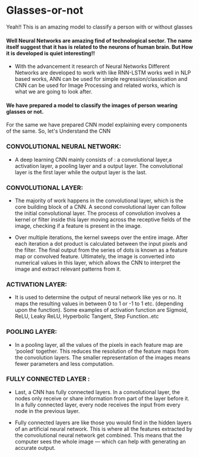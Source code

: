 # Glasses-or-not
Yeah!! This is an amazing model to classify a person with or without glasses

#### Well Neural Networks are amazing find of technological sector. The name itself suggest that it has is related to the neurons of human brain. But How it is developed is quiet interesting!!

- With the advancement it research of Neural Networks Different Networks are developed to work with like RNN-LSTM works well in NLP based works, ANN can be used for simple regression/classication and CNN can be used for Image Processing and related works, which is what we are going to look after.

#### We have prepared a model to classify the images of person wearing glasses or not.

For the same we have prepared CNN model explaining every components of the same. So, let's Understand the CNN 

### CONVOLUTIONAL NEURAL NETWORK:
- A deep learning CNN mainly consists of : a convolutional layer,a activation layer, a pooling layer and a output layer. The convolutional layer is the first layer while the output layer is the last.

### CONVOLUTIONAL LAYER:
- The majority of work happens in the convolutional layer, which is the core building block of a CNN. A second convolutional layer can follow the initial convolutional layer. The process of convolution involves a kernel or filter inside this layer moving across the receptive fields of the image, checking if a feature is present in the image.

- Over multiple iterations, the kernel sweeps over the entire image. After each iteration a dot product is calculated between the input pixels and the filter. The final output from the series of dots is known as a feature map or convolved feature. Ultimately, the image is converted into numerical values in this layer, which allows the CNN to interpret the image and extract relevant patterns from it.

### ACTIVATION LAYER:
- It is used to determine the output of neural network like yes or no. It maps the resulting values in between 0 to 1 or -1 to 1 etc. (depending upon the function).
Some examples of activation function are Sigmoid, ReLU, Leaky ReLU, Hyperbolic Tangent, Step Function..etc

### POOLING LAYER:
- In a pooling layer, all the values of the pixels in each feature map are ‘pooled’ together. This reduces the resolution of the feature maps from the convolution layers. The smaller representation of the images means fewer parameters and less computation.

### FULLY CONNECTED LAYER :
- Last, a CNN has fully connected layers. In a convolutional layer, the nodes only receive or share information from part of the layer before it. In a fully connected layer, every node receives the input from every node in the previous layer.

- Fully connected layers are like those you would find in the hidden layers of an artificial neural network. This is where all the features extracted by the convolutional neural network get combined. This means that the computer sees the whole image — which can help with generating an accurate output.

